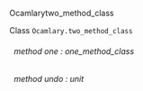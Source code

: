 Ocamlarytwo_method_class

 Class  `` Ocamlary.two_method_class `` 
<a id="method-one"></a>
###### &nbsp; method one : one_method_class



<a id="method-undo"></a>
###### &nbsp; method undo : unit

